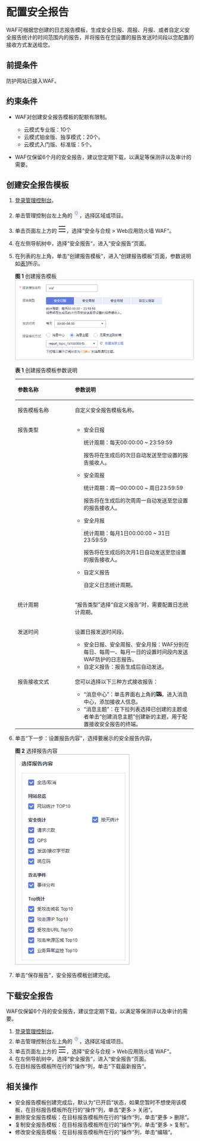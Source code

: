# 配置安全报告<a name="waf_01_2256"></a>

WAF可根据您创建的日志报告模板，生成安全日报、周报、月报、或者自定义安全报告统计的时间范围内的报告，并将报告在您设置的报告发送时间段以您配置的接收方式发送给您。

## 前提条件<a name="section119746497281"></a>

防护网站已接入WAF。

## 约束条件<a name="section1021917388292"></a>

-   WAF对创建安全报告模板的配额有限制。
    -   云模式专业版：10个
    -   云模式铂金版、独享模式：20个。
    -   云模式入门版、标准版：5个。

-   WAF仅保留6个月的安全报告，建议您定期下载，以满足等保测评以及审计的需要。

## 创建安全报告模板<a name="section8344427193515"></a>

1.  [登录管理控制台](https://console.huaweicloud.com/?locale=zh-cn)。
2.  单击管理控制台左上角的![](figures/icon-region-6.jpg)，选择区域或项目。
3.  单击页面左上方的![](figures/icon-Service-7.png)，选择“安全与合规  \>  Web应用防火墙 WAF“。
4.  在左侧导航树中，选择“安全报告“，进入“安全报告“页面。
5.  在列表的左上角，单击“创建报告模板“，进入“创建报告模板“页面，参数说明如[表1](#table1131194016423)所示。

    **图 1**  创建报告模板<a name="fig178544525419"></a>  
    ![](figures/创建报告模板.png "创建报告模板")

    **表 1**  创建报告模板参数说明

    <a name="table1131194016423"></a>
    <table><thead align="left"><tr id="row19131740134214"><th class="cellrowborder" valign="top" width="32%" id="mcps1.2.3.1.1"><p id="p1813212409427"><a name="p1813212409427"></a><a name="p1813212409427"></a>参数名称</p>
    </th>
    <th class="cellrowborder" valign="top" width="68%" id="mcps1.2.3.1.2"><p id="p131321640164210"><a name="p131321640164210"></a><a name="p131321640164210"></a>参数说明</p>
    </th>
    </tr>
    </thead>
    <tbody><tr id="row1513234016423"><td class="cellrowborder" valign="top" width="32%" headers="mcps1.2.3.1.1 "><p id="p6132124014420"><a name="p6132124014420"></a><a name="p6132124014420"></a>报告模板名称</p>
    </td>
    <td class="cellrowborder" valign="top" width="68%" headers="mcps1.2.3.1.2 "><p id="p19132104044218"><a name="p19132104044218"></a><a name="p19132104044218"></a>自定义安全报告模板名称。</p>
    </td>
    </tr>
    <tr id="row1613210404423"><td class="cellrowborder" valign="top" width="32%" headers="mcps1.2.3.1.1 "><p id="p1313254064212"><a name="p1313254064212"></a><a name="p1313254064212"></a>报告类型</p>
    </td>
    <td class="cellrowborder" valign="top" width="68%" headers="mcps1.2.3.1.2 "><a name="ul39601344174416"></a><a name="ul39601344174416"></a><ul id="ul39601344174416"><li>安全日报<p id="p846144154514"><a name="p846144154514"></a><a name="p846144154514"></a>统计周期：每天00:00:00 ~ 23:59:59</p>
    <p id="p1347174413455"><a name="p1347174413455"></a><a name="p1347174413455"></a>报告将在生成后的次日自动发送至您设置的报告接收人。</p>
    </li><li>安全周报<p id="p1526304617"><a name="p1526304617"></a><a name="p1526304617"></a>统计周期：周一00:00:00 ~ 周日23:59:59</p>
    <p id="p5312394616"><a name="p5312394616"></a><a name="p5312394616"></a>报告将在生成后的次周周一自动发送至您设置的报告接收人。</p>
    </li><li>安全月报<p id="p107538190463"><a name="p107538190463"></a><a name="p107538190463"></a>统计周期：每月1日00:00:00 ~ 31日23:59:59</p>
    <p id="p16753201944616"><a name="p16753201944616"></a><a name="p16753201944616"></a>报告将在生成后的次月1日自动发送至您设置的报告接收人。</p>
    </li><li>自定义报告<p id="p7831194913466"><a name="p7831194913466"></a><a name="p7831194913466"></a>自定义日志统计周期。</p>
    </li></ul>
    </td>
    </tr>
    <tr id="row2132440124219"><td class="cellrowborder" valign="top" width="32%" headers="mcps1.2.3.1.1 "><p id="p18132340204214"><a name="p18132340204214"></a><a name="p18132340204214"></a>统计周期</p>
    </td>
    <td class="cellrowborder" valign="top" width="68%" headers="mcps1.2.3.1.2 "><p id="p71321140144214"><a name="p71321140144214"></a><a name="p71321140144214"></a><span class="parmname" id="parmname13739153934817"><a name="parmname13739153934817"></a><a name="parmname13739153934817"></a>“报告类型”</span>选择<span class="parmvalue" id="parmvalue11865842154813"><a name="parmvalue11865842154813"></a><a name="parmvalue11865842154813"></a>“自定义报告”</span>时，需要配置日志统计周期。</p>
    </td>
    </tr>
    <tr id="row221012418443"><td class="cellrowborder" valign="top" width="32%" headers="mcps1.2.3.1.1 "><p id="p82116419441"><a name="p82116419441"></a><a name="p82116419441"></a>发送时间</p>
    </td>
    <td class="cellrowborder" valign="top" width="68%" headers="mcps1.2.3.1.2 "><p id="p12041232145215"><a name="p12041232145215"></a><a name="p12041232145215"></a>设置日报发送时间段。</p>
    <a name="ul14451839175214"></a><a name="ul14451839175214"></a><ul id="ul14451839175214"><li>安全日报、安全周报、安全月报：WAF分别在每日、每周一、每月一日的设置时间段内发送WAF防护的日志报告。</li><li>自定义报告：报告生成后自动发送。</li></ul>
    </td>
    </tr>
    <tr id="row1369914716487"><td class="cellrowborder" valign="top" width="32%" headers="mcps1.2.3.1.1 "><p id="p157002477481"><a name="p157002477481"></a><a name="p157002477481"></a>报告接收文式</p>
    </td>
    <td class="cellrowborder" valign="top" width="68%" headers="mcps1.2.3.1.2 "><p id="p1570054720485"><a name="p1570054720485"></a><a name="p1570054720485"></a>您可以选择以下三种方式接收报告：</p>
    <a name="ul445125810549"></a><a name="ul445125810549"></a><ul id="ul445125810549"><li><span class="parmvalue" id="parmvalue1156217190559"><a name="parmvalue1156217190559"></a><a name="parmvalue1156217190559"></a>“消息中心”</span>：单击界面右上角的<a name="image1121452175919"></a><a name="image1121452175919"></a><span><img id="image1121452175919" src="figures/信封.png"></span>，进入消息中心，添加接收人信息。</li><li><span class="parmvalue" id="parmvalue226718261717"><a name="parmvalue226718261717"></a><a name="parmvalue226718261717"></a>“消息主题”</span>：在下拉列表选择已创建的主题或者单击<span class="uicontrol" id="uicontrol3442534744"><a name="uicontrol3442534744"></a><a name="uicontrol3442534744"></a>“创建消息主题”</span>创建新的主题，用于配置接收安全报告的终端。</li></ul>
    </td>
    </tr>
    </tbody>
    </table>

6.  单击“下一步：设置报告内容“，选择要展示的安全报告内容。

    **图 2**  选择报告内容<a name="fig33751483715"></a>  
    ![](figures/选择报告内容.png "选择报告内容")

7.  单击“保存报告“，安全报告模板创建完成。

## 下载安全报告<a name="section1519045317201"></a>

WAF仅保留6个月的安全报告，建议您定期下载，以满足等保测评以及审计的需要。

1.  [登录管理控制台](https://console.huaweicloud.com/?locale=zh-cn)。
2.  单击管理控制台左上角的![](figures/icon-region-8.jpg)，选择区域或项目。
3.  单击页面左上方的![](figures/icon-Service-9.png)，选择“安全与合规  \>  Web应用防火墙 WAF“。
4.  在左侧导航树中，选择“安全报告“，进入“安全报告“页面。
5.  在目标报告模板所在行的“操作“列，单击“下载最新报告“。

## 相关操作<a name="section1669313333125"></a>

-   安全报告模板创建完成后，默认为“已开启“状态，如果您暂时不想使用该模板，在目标报告模板所在行的“操作“列，单击“更多  \>  关闭“。
-   删除安全报告模板：在目标报告模板所在行的“操作“列，单击“更多  \>  删除“。
-   复制安全报告模板：在目标报告模板所在行的“操作“列，单击“更多  \>  复制“。
-   修改安全报告模板：在目标报告模板所在行的“操作“列，单击“编辑“。

